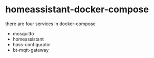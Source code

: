 # homeassistant-docker-compose

there are four services in docker-compose
* mosquitto
* homeassistant
* hass-configurator
* bt-mqtt-gateway
